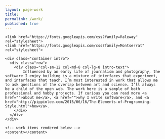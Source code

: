```yaml
---
layout: page-work
title:
permalink: /work/
published: true
---
```


<html>
  <head>
    <link rel="stylesheet" href="{{ site.baseurl }}/css/work/bootstrap.min.css">
    <link rel="stylesheet" href="{{ site.baseurl }}/css/work/normalize.css">
    <link rel="stylesheet" href="{{ site.baseurl }}/css/work/style.css">

    <link href="https://fonts.googleapis.com/css?family=Raleway" rel="stylesheet">
    <link href="https://fonts.googleapis.com/css?family=Montserrat" rel="stylesheet">
  </head>
  <body>

    <div class="container intro">
      <div class="row">
        <div class="col-sm-12 col-md-8 col-lg-8 intro-text">
            Influenced by an early life of journalism and photography, the software I enjoy building is a mixture of interfaces that experiment, and interfaces that teach. I’m most interested in work that allows me to ask questions of the overlap between art and science. I’ll always be a child of the open web. The work here is a sample of both professional and hobby projects. If curious you can read more <a href="">about me</a>, <a href="">why I write software</a>, and <a href="http://pippinlee.com/2015/06/16/The-Elements-of-Programming-Style.html">how</a>.
        </div>
      </div>
    </div>

    <!-- work items rendered below -->
    <content></content>



  <script type="text/javascript" src="{{ site.baseurl }}/js/work/jquery.js"></script>
  <script type="text/javascript" src="{{ site.baseurl }}/js/work/data.js"></script>
  <script type="text/javascript" src="{{ site.baseurl }}/js/work/template.js"></script>
  </body>
</html>
